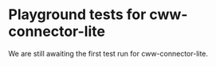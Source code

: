 # Playground tests for cww-connector-lite
We are still awaiting the first test run for cww-connector-lite.

